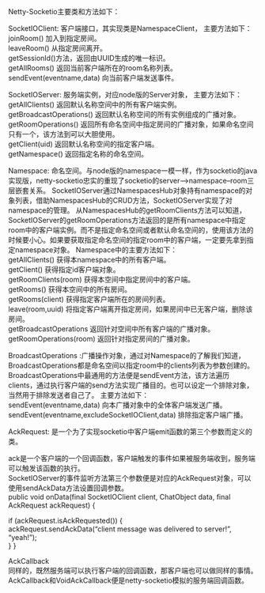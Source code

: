 Netty-Socketio主要类和方法如下：  

SocketIOClient: 客户端接口，其实现类是NamespaceClient，
主要方法如下：  
    joinRoom() 加入到指定房间。  
    leaveRoom() 从指定房间离开。  
    getSessionId()方法，返回由UUID生成的唯一标识。  
    getAllRooms() 返回当前客户端所在的room名称列表。  
    sendEvent(eventname,data) 向当前客户端发送事件。  
 
SocketIOServer:   服务端实例，对应node版的Server对象，
主要方法如下：  
    getAllClients() 返回默认名称空间中的所有客户端实例。  
    getBroadcastOperations() 返回默认名称空间的所有实例组成的广播对象。  
    getRoomOperations() 返回所有命名空间中指定房间的广播对象，如果命名空间只有一个，该方法到可以大胆使用。  
    getClient(uid) 返回默认名称空间的指定客户端。  
    getNamespace() 返回指定名称的命名空间。  

Namespace: 命名空间。与node版的namespace一模一样，作为socketio的java实现版，netty-socketio忠实的重现了socketio的server–>namespace–room三层嵌套关系。 
SocketIOServer通过NamespacesHub对象持有namespace的对象列表，借助NamespacesHub的CRUD方法，SocketIOServer实现了对namespace的管理。 
从NamespacesHub的getRoomClients方法可以知道，SocketIOServer的getRoomOperations方法返回的是所有namespace中指定room中的客户端实例。而不是指定命名空间或者默认命名空间的，使用该方法的时候要小心。如果要获取指定命名空间的指定room中的客户端，一定要先拿到指定namespace对象。 
Namespace中的主要方法如下：  
    getAllClients() 获得本namespace中的所有客户端。  
    getClient() 获得指定id客户端对象。  
    getRoomClients(room) 获得本空间中指定房间中的客户端。  
    getRooms() 获得本空间中的所有房间。  
    getRooms(client) 获得指定客户端所在的房间列表。  
    leave(room,uuid) 将指定客户端离开指定房间，如果房间中已无客户端，删除该房间。   
    getBroadcastOperations 返回针对空间中所有客户端的广播对象。   
    getRoomOperations(room) 返回针对指定房间的广播对象。   

BroadcastOperations :广播操作对象，通过对Namespace的了解我们知道，BroadcastOperations都是命名空间以指定room中的clients列表为参数创建的。 
BroadcastOperations中最通用的方法便是sendEvent方法，该方法遍历clients，通过执行客户端的send方法实现广播目的。也可以设定一个排除对象，当然用于排除发送者自己了。
  主要方法如下：  
  sendEvent(eventname,data) 向本广播对象中的全体客户端发送广播。 
  sendEvent(eventname,excludeSocketIOClient,data) 排除指定客户端广播。  

AckRequest: 是一个为了实现socketio中客户端emit函数的第三个参数而定义的类。 

ack是一个客户端的一个回调函数，客户端触发的事件如果被服务端收到，服务端可以触发该函数的执行。   
SocketIOServer的事件监听方法第三个参数便是对应的AckRequest对象，可以使用sendAckData方法设置回调参数。    
public void onData(final SocketIOClient client, ChatObject data, final AckRequest ackRequest) {  
   
  if (ackRequest.isAckRequested()) {   
      ackRequest.sendAckData(“client message was delivered to server!”, “yeah!”);   
  } 
} 

AckCallback   
同样的，既然服务端可以执行客户端的回调函数，那客户端也可以做同样的事情。AckCallback和VoidAckCallback便是netty-socketio模拟的服务端回调函数。  
